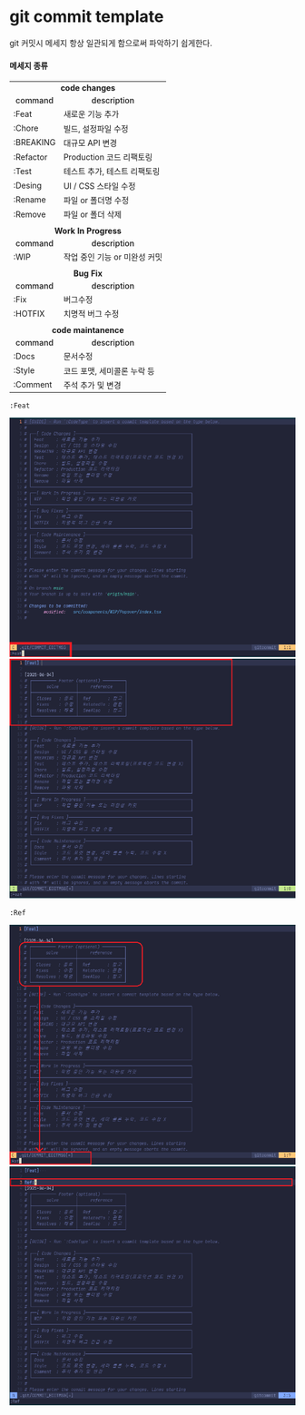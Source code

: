 # git commit template

git 커밋시 메세지 항상 일관되게 함으로써 파악하기 쉽게한다.

#### 메세지 종류
<table>
    <tr>
        <td colspan=2 style='text-align:center; font-weight:bold;'>code changes</td> 
    </tr>
    <tr>
        <td style='font-weight:500; text-align:center;'>command</td>
        <td style='font-weight:500; text-align:center;'>description</td>
    </tr>
    <tr>
        <td>:Feat</td>
        <td>새로운 기능 추가</td>
    </tr>
    <tr>
        <td>:Chore</td>
        <td>빌드, 설정파일 수정</td>
    </tr>
    <tr>
        <td>:BREAKING</td>
        <td>대규모 API 변경</td>
    </tr>
    <tr>
        <td>:Refactor </td>
        <td>Production 코드 리팩토링</td>
    </tr>
    <tr>
        <td>:Test</td>
        <td>테스트 추가, 테스트 리팩토링</td>
    </tr>
    <tr>
        <td>:Desing</td>
        <td>UI / CSS 스타일 수정</td>
    </tr>
    <tr>
        <td>:Rename</td>
        <td>파일 or 폴더명 수정</td>
    </tr>
    <tr>
        <td>:Remove</td>
        <td>파일 or 폴더 삭제</td>
    </tr>
    <tr>
        <td colspan=2>
        </td>
    </tr>
    <tr>
        <td colspan=2 style='text-align:center; font-weight:bold;'>Work In Progress</td> 
    </tr>
    <tr>
        <td style='font-weight:500; text-align:center;'>command</td>
        <td style='font-weight:500; text-align:center;'>description</td>
    </tr>
    <tr>
        <td>:WIP</td>
        <td>작업 중인 기능 or 미완성 커밋</td>
    <tr>
        <td colspan=2>
        </td>
    </tr>
    </tr>
        <tr>
        <td colspan=2 style='text-align:center; font-weight:bold;'>Bug Fix</td> 
    </tr>
    <tr>
        <td style='font-weight:500; text-align:center;'>command</td>
        <td style='font-weight:500; text-align:center;'>description</td>
    </tr>
    <tr>
        <td>:Fix</td>
        <td>버그수정</td>
    </tr>
    <tr>
        <td>:HOTFIX</td>
        <td>치명적 버그 수정</td>
    </tr>
    <tr>
        <td colspan=2>
        </td>
    </tr>
    <tr>
        <td colspan=2 style='text-align:center; font-weight:bold;'>code maintanence</td> 
    </tr>
    <tr>
        <td style='font-weight:500; text-align:center;'>command</td>
        <td style='font-weight:500; text-align:center;'>description</td>
    </tr>    
    <tr>
        <td>:Docs</td>
        <td>문서수정</td>
    </tr>
    <tr>
        <td>:Style</td>
        <td>코드 포맷, 세미콜론 누락 등</td>
    </tr>
    <tr>
        <td>:Comment</td>
        <td>주석 추가 및 변경</td>
    </tr>

</table>



```
:Feat
```
![](./md_image/commit-img1.png)
![](./md_image/commit-img2.png)

```
:Ref
```
![](./md_image/commit-img3.png)
![](./md_image/commit-img4.png)
